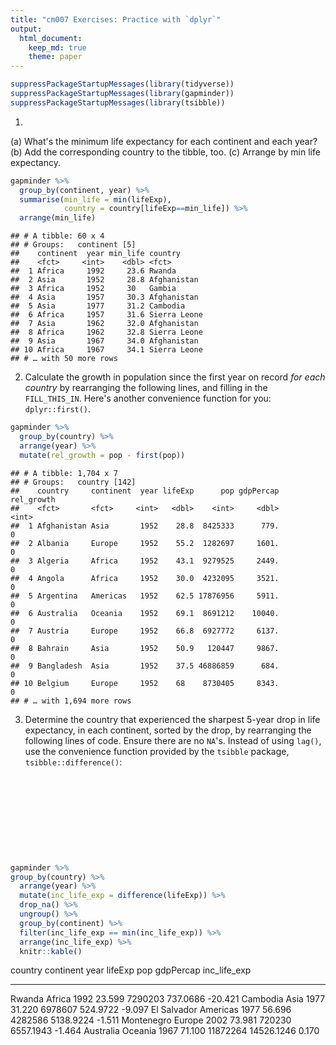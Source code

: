 ```yaml
---
title: "cm007 Exercises: Practice with `dplyr`"
output: 
  html_document:
    keep_md: true
    theme: paper
---
```


<!---The following chunk allows errors when knitting--->




```r
suppressPackageStartupMessages(library(tidyverse))
suppressPackageStartupMessages(library(gapminder))
suppressPackageStartupMessages(library(tsibble))
```
1. 
(a) What's the minimum life expectancy for each continent and each year? 
(b) Add the corresponding country to the tibble, too. 
(c) Arrange by min life expectancy.


```r
gapminder %>% 
  group_by(continent, year) %>% 
  summarise(min_life = min(lifeExp),
            country = country[lifeExp==min_life]) %>%
  arrange(min_life)
```

```
## # A tibble: 60 x 4
## # Groups:   continent [5]
##    continent  year min_life country     
##    <fct>     <int>    <dbl> <fct>       
##  1 Africa     1992     23.6 Rwanda      
##  2 Asia       1952     28.8 Afghanistan 
##  3 Africa     1952     30   Gambia      
##  4 Asia       1957     30.3 Afghanistan 
##  5 Asia       1977     31.2 Cambodia    
##  6 Africa     1957     31.6 Sierra Leone
##  7 Asia       1962     32.0 Afghanistan 
##  8 Africa     1962     32.8 Sierra Leone
##  9 Asia       1967     34.0 Afghanistan 
## 10 Africa     1967     34.1 Sierra Leone
## # … with 50 more rows
```

2. Calculate the growth in population since the first year on record _for each country_ by rearranging the following lines, and filling in the `FILL_THIS_IN`. Here's another convenience function for you: `dplyr::first()`. 




```r
gapminder %>%
  group_by(country) %>% 
  arrange(year) %>%
  mutate(rel_growth = pop - first(pop)) 
```

```
## # A tibble: 1,704 x 7
## # Groups:   country [142]
##    country     continent  year lifeExp      pop gdpPercap rel_growth
##    <fct>       <fct>     <int>   <dbl>    <int>     <dbl>      <int>
##  1 Afghanistan Asia       1952    28.8  8425333      779.          0
##  2 Albania     Europe     1952    55.2  1282697     1601.          0
##  3 Algeria     Africa     1952    43.1  9279525     2449.          0
##  4 Angola      Africa     1952    30.0  4232095     3521.          0
##  5 Argentina   Americas   1952    62.5 17876956     5911.          0
##  6 Australia   Oceania    1952    69.1  8691212    10040.          0
##  7 Austria     Europe     1952    66.8  6927772     6137.          0
##  8 Bahrain     Asia       1952    50.9   120447     9867.          0
##  9 Bangladesh  Asia       1952    37.5 46886859      684.          0
## 10 Belgium     Europe     1952    68    8730405     8343.          0
## # … with 1,694 more rows
```


3. Determine the country that experienced the sharpest 5-year drop in life expectancy, in each continent, sorted by the drop, by rearranging the following lines of code. Ensure there are no `NA`'s. Instead of using `lag()`, use the convenience function provided by the `tsibble` package, `tsibble::difference()`:

```






 



```



```r
gapminder %>% 
group_by(country) %>% 
  arrange(year) %>% 
  mutate(inc_life_exp = difference(lifeExp)) %>%
  drop_na() %>%
  ungroup() %>% 
  group_by(continent) %>% 
  filter(inc_life_exp == min(inc_life_exp)) %>%
  arrange(inc_life_exp) %>%
  knitr::kable()
```



country       continent    year   lifeExp        pop    gdpPercap   inc_life_exp
------------  ----------  -----  --------  ---------  -----------  -------------
Rwanda        Africa       1992    23.599    7290203     737.0686        -20.421
Cambodia      Asia         1977    31.220    6978607     524.9722         -9.097
El Salvador   Americas     1977    56.696    4282586    5138.9224         -1.511
Montenegro    Europe       2002    73.981     720230    6557.1943         -1.464
Australia     Oceania      1967    71.100   11872264   14526.1246          0.170


